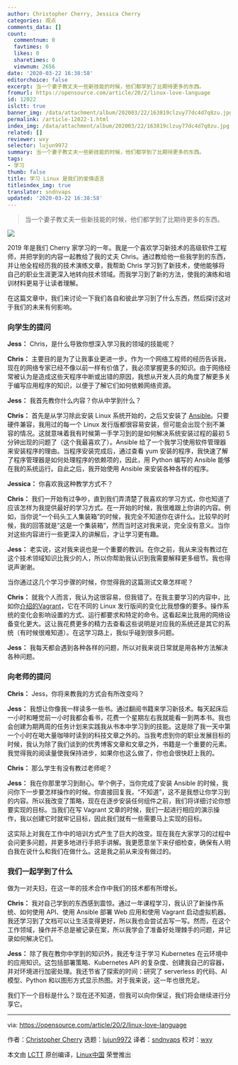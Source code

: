 ```yaml
---
author: Christopher Cherry, Jessica Cherry
categories: 观点
comments_data: []
count:
  commentnum: 0
  favtimes: 0
  likes: 0
  sharetimes: 0
  viewnum: 2656
date: '2020-03-22 16:38:58'
editorchoice: false
excerpt: 当一个妻子教丈夫一些新技能的时候，他们都学到了比期待更多的东西。
fromurl: https://opensource.com/article/20/2/linux-love-language
id: 12022
islctt: true
banner_img: /data/attachment/album/202003/22/163819clzuy77dc4d7q8zu.jpg
permalink: /article-12022-1.html
index_img: /data/attachment/album/202003/22/163819clzuy77dc4d7q8zu.jpg.thumb.jpg
related: []
reviewer: wxy
selector: lujun9972
summary: 当一个妻子教丈夫一些新技能的时候，他们都学到了比期待更多的东西。
tags:
- 学习
thumb: false
title: 学习 Linux 是我们的爱情语言
titleindex_img: true
translator: sndnvaps
updated: '2020-03-22 16:38:58'
---
```



> 
> 当一个妻子教丈夫一些新技能的时候，他们都学到了比期待更多的东西。
> 
> 
> 


![](/data/attachment/album/202003/22/163819clzuy77dc4d7q8zu.jpg)


2019 年是我们 Cherry 家学习的一年。我是一个喜欢学习新技术的高级软件工程师，并把学到的内容一起教给了我的丈夫 Chris。通过教给他一些我学到的东西，并让他全程经历我的技术演练文章，我帮助 Chris 学习到了新技术，使他能够将自己的职业生涯更深入地转向技术领域。而我学习到了新的方法，使我的演练和培训材料更易于让读者理解。


在这篇文章中，我们来讨论一下我们各自和彼此学习到了什么东西，然后探讨这对于我们的未来有何影响。


### 向学生的提问


**Jess：** Chris，是什么导致你想深入学习我的领域的技能呢？


**Chris：** 主要目的是为了让我事业更进一步。作为一个网络工程师的经历告诉我，现在的网络专家已经不像以前一样有价值了，我必须掌握更多的知识。由于网络经常被认为是造成这些天程序中断或出错的原因，我想从开发人员的角度了解更多关于编写应用程序的知识，以便于了解它们如何依赖网络资源。


**Jess：** 我首先教你什么内容？你从中学到什么？


**Chris：** 首先是从学习除此安装 Linux 系统开始的，之后又安装了 [Ansible](https://opensource.com/resources/what-ansible)。只要硬件兼容，我用过的每一个 Linux 发行版都很容易安装，但可能会出现个别不兼容的情况。这就意味着我有时候第一手学习到的是如何解决系统安装过程的最初 5 分钟出现的问题了（这个我最喜欢了）。Ansible 给了一个我学习使用软件管理器来安装程序的理由。当程序安装完成后，通过查看 yum 安装的程序，我快速了解了程序管理器是如何处理程序的依赖项的，因此，用 Python 编写的 Ansible 能够在我的系统运行。自此之后，我开始使用 Ansible 来安装各种各样的程序。


**Jessica：** 你喜欢我这种教学方式不？


**Chris：** 我们一开始有过争吵，直到我们弄清楚了我喜欢的学习方式，你也知道了应该怎样为我提供最好的学习方式。在一开始的时候，我很难跟上你讲的内容。例如，当你说“一个码头工人集装箱”的时候，我完全不知道你在讲什么。比较早的时候，我的回答就是“这是一个集装箱”，然而当时这对我来说，完全没有意义。当你对这些内容进行一些更深入的讲解后，才让学习更有趣。


**Jess：** 老实说，这对我来说也是一个重要的教训。在你之前，我从来没有教过在这个技术领域知识比我少的人，所以你帮助我认识到我需要解释更多细节。我也得说声谢谢。


当你通过这几个学习步骤的时候，你觉得我的这篇测试文章怎样呢？


**Chris：** 就我个人而言，我认为这很容易，但我错了。在我主要学习的内容中，比如你[介绍的Vagrant](https://opensource.com/resources/vagrant)，它在不同的 Linux 发行版间的变化比我想像的要多。操作系统的变化会影响设置的方式、运行都要求和特定的命令。这看起来比我用的网络设备变化更大。这让我花费更多的精力去查看这些说明是对应我的系统还是其它的系统（有时候很难知道）。在这学习路上，我似乎碰到很多问题。


**Jess：** 我每天都会遇到各种各样的问题，所以对我来说日常就是用各种方法解决各种问题。


### 向老师的提问


**Chris：** Jess，你将来教我的方式会有所改变吗？


**Jess：** 我想让你像我一样读多一些书。通过翻阅书籍来学习新技术。每天起床后一小时和睡觉前一小时我都会看书，花费一个星期左右我就能看一到两本书。我也会创建为期两周的任务计划来实践我从书本中学习到的技能。这是除了我一天中第一个小时在喝大量咖啡时读到的科技文章之外的。当我考虑到你的职业发展目标的时候，我认为除了我们谈到的优秀博客文章和文章之外，书籍是一个重要的元素。我觉得我的阅读量使我保持进步，如果你也这么做了，你也会很快赶上我的。


**Chris：** 那么学生有没有教过老师呢？


**Jess：** 我在你那里学习到耐心。举个例子，当你完成了安装 Ansible 的时候，我问你下一步要怎样操作的时候。你直接回复我，“不知道”，这不是我想让你学习到的内容。所以我改变了策略，现在在逐步安装任何组件之前，我们将详细讨论你想要实现的目标。当我们在写 Vagrant 文章的时候，我们一起进行相应的演示操作，我以创建它时就牢记目标，因此我们就有一些需要马上实现的目标。


这实际上对我在工作中的培训方式产生了巨大的改变。现在我在大家学习的过程中会问更多问题，并更多地进行手把手讲解。我更愿意坐下来仔细检查，确保有人明白我在说什么和我们在做什么。这是我之前从来没有做过的。


### 我们一起学到了什么


做为一对夫妇，在这一年的技术合作中我们的技术都有所增长。


**Chris：** 我对自己学到的东西感到震惊。通过一年课程学习，我认识了新操作系统、如何使用 API、使用 Ansible 部署 Web 应用和使用 Vagrant 启动虚拟机器。我还学习到了文档可以让生活变得更好，所以我也会尝试去写一写。然而，在这个工作领域，操作并不总是被记录在案，所以我学会了准备好处理棘手的问题，并记录如何解决它们。


**Jess：** 除了我在教你中学到的知识外，我还专注于学习 Kubernetes 在云环境中的应用知识。这包括部署策略、Kubernetes API 的复杂度、创建我自己的容器，并对环境进行加密处理。我还节省了探索的时间：研究了 serverless 的代码、AI 模型、Python 和以图形方式显示热图。对于我来说，这一年也很充足。


我们下一个目标是什么？现在还不知道，但我可以向你保证，我们将会继续进行分享它。




---


via: <https://opensource.com/article/20/2/linux-love-language>


作者：[Christopher Cherry](https://opensource.com/users/chcherry) 选题：[lujun9972](https://github.com/lujun9972) 译者：[sndnvaps](https://github.com/sndnvaps) 校对：[wxy](https://github.com/wxy)


本文由 [LCTT](https://github.com/LCTT/TranslateProject) 原创编译，[Linux中国](https://linux.cn/) 荣誉推出